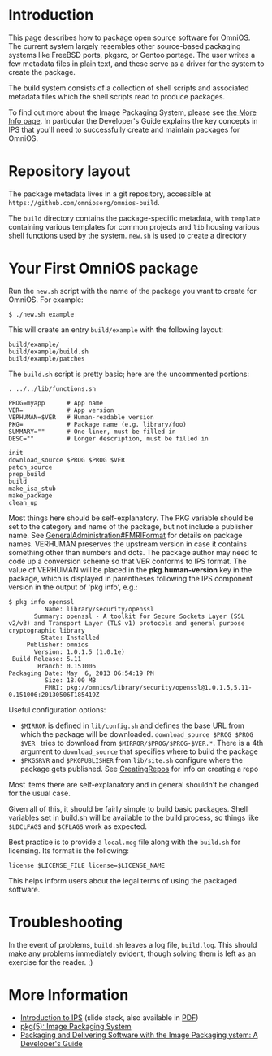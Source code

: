Introduction
============

This page describes how to package open source software for OmniOS. The
current system largely resembles other source-based packaging systems
like FreeBSD ports, pkgsrc, or Gentoo portage. The user writes a few
metadata files in plain text, and these serve as a driver for the system
to create the package.

The build system consists of a collection of shell scripts and
associated metadata files which the shell scripts read to produce
packages.

To find out more about the Image Packaging System, please see
[the More Info page](MoreInfo.md#IPSpkg5). In particular the
Developer's Guide explains the key concepts in IPS that you'll need to
successfully create and maintain packages for OmniOS.

Repository layout
=================

The package metadata lives in a git repository, accessible at
```https://github.com/omniosorg/omnios-build```.

The ```build``` directory contains the package-specific metadata, with
```template``` containing various templates for common projects and
```lib``` housing various shell functions used by the system. ```new.sh```
is used to create a directory

Your First OmniOS package
=========================

Run the ```new.sh``` script with the name of the package you want to
create for OmniOS. For example:

```
$ ./new.sh example
```

This will create an entry ```build/example``` with the following layout:

```
build/example/
build/example/build.sh
build/example/patches
```

The ```build.sh``` script is pretty basic; here are the uncommented
portions:

```
. ../../lib/functions.sh

PROG=myapp      # App name
VER=            # App version
VERHUMAN=$VER   # Human-readable version
PKG=            # Package name (e.g. library/foo)
SUMMARY=""      # One-liner, must be filled in
DESC=""         # Longer description, must be filled in

init
download_source $PROG $PROG $VER
patch_source
prep_build
build
make_isa_stub
make_package
clean_up
```

Most things here should be self-explanatory. The PKG variable should be
set to the category and name of the package, but not include a publisher
name. See [GeneralAdministration#FMRIFormat](GeneralAdministration.md#FMRIFormat)
for details on package names. VERHUMAN preserves the upstream version in case it
contains something other than numbers and dots. The package author may
need to code up a conversion scheme so that VER conforms to IPS format.
The value of VERHUMAN will be placed in the **pkg.human-version** key in
the package, which is displayed in parentheses following the IPS
component version in the output of 'pkg info', e.g.:

```
$ pkg info openssl
          Name: library/security/openssl
       Summary: openssl - A toolkit for Secure Sockets Layer (SSL v2/v3) and Transport Layer (TLS v1) protocols and general purpose cryptographic library
         State: Installed
     Publisher: omnios
       Version: 1.0.1.5 (1.0.1e)
 Build Release: 5.11
        Branch: 0.151006
Packaging Date: May  6, 2013 06:54:19 PM 
          Size: 18.00 MB
          FMRI: pkg://omnios/library/security/openssl@1.0.1.5,5.11-0.151006:20130506T185419Z
```

Useful configuration options:

* ```$MIRROR``` is defined in ```lib/config.sh``` and defines the base URL from which the package will be downloaded. ```download_source $PROG $PROG $VER ``` tries to download from ```$MIRROR/$PROG/$PROG-$VER.*```. There is a 4th argument to ```download_source``` that specifies where to build the package
* ```$PKGSRVR``` and ```$PKGPUBLISHER``` from ```lib/site.sh``` configure where the package gets published. See [CreatingRepos](CreatingRepos.md) for info on creating a repo

Most items there are self-explanatory and in general shouldn't be
changed for the usual case.

Given all of this, it should be fairly simple to build basic packages.
Shell variables set in build.sh will be available to the build process,
so things like ```$LDCLFAGS``` and ```$CFLAGS``` work as expected.

Best practice is to provide a ```local.mog``` file along with the ```build.sh```
for licensing. Its format is the following:

```
license $LICENSE_FILE license=$LICENSE_NAME
```

This helps inform users about the legal terms of using the packaged
software.

Troubleshooting
===============

In the event of problems, ```build.sh``` leaves a log file, ```build.log```.
This should make any problems immediately evident, though solving them
is left as an exercise for the reader. ;)

More Information
================

* [Introduction to IPS](http://www.slideshare.net/esproul/ips-image-packaging-system) (slide stack, also available in [PDF](http://omnios.omniti.com/media/IPS_Intro.pdf))
* [pkg(5): Image Packaging System](http://en.wikipedia.org/wiki/Image_Packaging_System)
* [Packaging and Delivering Software with the Image Packaging ystem: A Developer's Guide](http://omnios.omniti.com/media/ipsdevguide.pdf)
